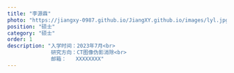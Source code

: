 ```yaml
---
title: "李源霖"
photo: "https://jiangxy-0987.github.io/JiangXY.github.io/images/lyl.jpg"
position: "硕士"
category: "硕士"
order: 1
description: "入学时间：2023年7月<br>
              研究方向：CT图像伪影消除<br>
              邮箱：   XXXXXXXX"
---
```

